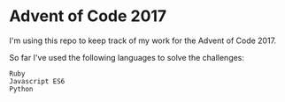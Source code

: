 # Advent of Code 2017
I'm using this repo to keep track of my work for the Advent of Code 2017.

So far I've used the following languages to solve the challenges:

```
Ruby
Javascript ES6
Python
```
